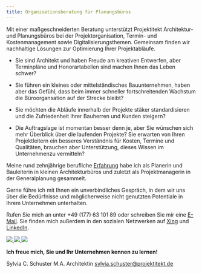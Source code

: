 ```yaml
---
title: Organisationsberatung für Planungsbüros
---
```


Mit einer maßgeschneiderten Beratung unterstützt Projektitekt Architektur- und Planungsbüros bei der Projektorganisation, Termin- und Kostenmanagement sowie Digitalisierungsthemen. Gemeinsam finden wir nachhaltige Lösungen zur Optimierung Ihrer Projektabläufe.

  * Sie sind Architekt und haben Freude am kreativen Entwerfen, aber Terminpläne
    und Honorartabellen sind machen Ihnen das Leben schwer?

  * Sie führen ein kleines oder mittelständisches Bauunternehmen, haben aber das 
    Gefühl, dass beim immer schneller fortschreitenden Wachstum die Büroorgansation auf der Strecke
    bleibt?

  * Sie möchten die Abläufe innerhalb der Projekte stäker standardisieren und die Zufriedenheit
    Ihrer Bauherren und Kunden steigern?

  * Die Auftragslage ist momentan besser denn je, aber Sie wünschen sich mehr
    Überblick über die laufenden Projekte? Sie erwarten von Ihren Projektleitern
    ein besseres Verständnis für Kosten, Termine und Qualitäten, brauchen aber Unterstützung,
    dieses Wissen im Unternehmenzu vermitteln?

Meine rund zehnjährige berufliche [Erfahrung](/vita) habe ich als Planerin und
Bauleiterin in kleinen Architekturbüros und zuletzt als Projektmanagerin in der
Generalplanung gesammelt.

Gerne führe ich mit Ihnen ein unverbindliches Gespräch, in dem wir uns über die
Bedürfnisse und möglicherweise nicht genutzten Potentiale in Ihrem Unternehmen
unterhalten.

Rufen Sie mich an unter +49 (177) 63 101 89 oder schreiben Sie mir eine
[E-Mail](mailto:sylvia.schuster@projektitekt.de). Sie finden mich außerdem in
den sozialen Netzwerken auf
[Xing](https://www.xing.com/profile/SylviaCarola_Schuster/portfolio) und
[LinkedIn](https://www.linkedin.com/in/sylvia-carola-schuster-14725310b/).

<a href="https://www.xing.com/profile/SylviaCarola_Schuster/portfolio" class="social-media-button" aria-hidden="true">
  <img src="/xing.png">
</a>
<a href="https://www.linkedin.com/in/sylvia-carola-schuster-14725310b/" class="social-media-button" aria-hidden="true">
  <img src="/linkedin.png">
</a>
<a href="https://www.instagram.com/projektitekt.de/" class="social-media-button" aria-hidden="true">
  <img src="/instagram.png">
</a>

**Ich freue mich, Sie und Ihr Unternehmen kennen zu lernen!**

<p class="contact">
    <span class="name">Sylvia C. Schuster</span>
    <span class="title">M.A. Architektin</span>
    <span class="mail"><a href="mailto:sylvia.schuster@projektitekt.de">sylvia.schuster@projektitekt.de</a></span>
</p>
